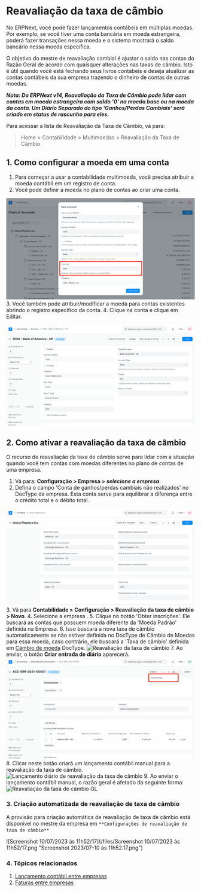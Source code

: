 # Reavaliação da taxa de câmbio



No ERPNext, você pode fazer lançamentos contábeis em múltiplas moedas. Por exemplo, se você tiver uma conta bancária em moeda estrangeira, poderá fazer transações nessa moeda e o sistema mostrará o saldo bancário nessa moeda específica.

O objetivo do mestre de reavaliação cambial é ajustar o saldo nas contas do Razão Geral de acordo com quaisquer alterações nas taxas de câmbio. Isto é útil quando você está fechando seus livros contábeis e deseja atualizar as contas contábeis da sua empresa trazendo o dinheiro de contas de outras moedas.

***Nota: Do ERPNext v14, Reavaliação da Taxa de Câmbio pode lidar com contas em moeda estrangeira com saldo '0' na moeda base ou na moeda da conta. Um Diário Separado do tipo 'Ganhos/Perdas Cambiais' será criado em status de rascunho para eles.***

Para acessar a lista de Reavaliação da Taxa de Câmbio, vá para:

 
> Home > Contabilidade > Multimoedas > Reavaliação da Taxa de Câmbio
> 
> 

## 1. Como configurar a moeda em uma conta

1. Para começar a usar a contabilidade multimoeda, você precisa atribuir a moeda contábil em um registro de conta.
2. Você pode definir a moeda no plano de contas ao criar uma conta.

![Moeda no razão](/files/currency-in-ledger.png)![]()
3. Você também pode atribuir/modificar a moeda para contas existentes abrindo o registro específico da conta.
4. Clique na conta e clique em Editar. 

![Definir moeda da conta](/files/update-currency-in-ledger.png)![]()

## 2. Como ativar a reavaliação da taxa de câmbio

O recurso de reavaliação da taxa de câmbio serve para lidar com a situação quando você tem contas com moedas diferentes no plano de contas de uma empresa.

1. Vá para: **Configuração > Empresa > *selecione a empresa***.
2. Defina o campo 'Conta de ganhos/perdas cambiais não realizados' no DocType da empresa. Esta conta serve para equilibrar a diferença entre o crédito total e o débito total.

![Ledger de ganhos/perdas cambiais não realizados na empresa](/files/unrealized-exchange-gain-loss-ledger-in-company.png)![]()
3. Vá para **Contabilidade > Configuração > Reavaliação da taxa de câmbio > Novo**.
4. Selecione a empresa .
5. Clique no botão 'Obter inscrições'. Ele buscará as contas que possuem moeda diferente da 'Moeda Padrão' definida na Empresa.
6. Isso buscará a nova taxa de câmbio automaticamente se não estiver definida no DocType de Câmbio de Moedas para essa moeda, caso contrário, ele buscará a 'Taxa de câmbio' definida em  [Câmbio de moeda](/docs/pt/accounts/currency-exchange) DocType. ![Reavaliação da taxa de câmbio](/files/exchange-rate-reavaliação.png)![]()
7. Ao enviar, o botão **Criar entrada de diário** aparecerá. ![Opção de entrada de diário após envio](/files/exchange-rate-revaluation-submit.png)![]()
8. Clicar neste botão criará um lançamento contábil manual para a reavaliação da taxa de câmbio. ![Lançamento diário de reavaliação da taxa de câmbio](/files/exchange-rate-reavaliação-journal-entry.png)![]()
9. Ao enviar o lançamento contábil manual, o razão geral é afetado da seguinte forma: ![Reavaliação da taxa de câmbio GL](/files/exchange-rate-reavaliação-gl.png)![]()

### 3. Criação automatizada de reavaliação de taxa de câmbio

A provisão para criação automática de reavaliação de taxa de câmbio está disponível no mestre da empresa em `**Configurações de reavaliação de taxa de câmbio**`

![Screenshot 10/07/2023 às 11h52/17](/files/Screenshot 10/07/2023 às 11h52/17.png "Screenshot 2023/07-10 às 11h52.17.png")![]()  


### 4. Tópicos relacionados

1. [Lançamento contábil entre empresas](/docs/pt/accounts/inter-company-journal-entry)
2. [Faturas entre empresas](/docs/pt/accounts/inter-company-invoices)


